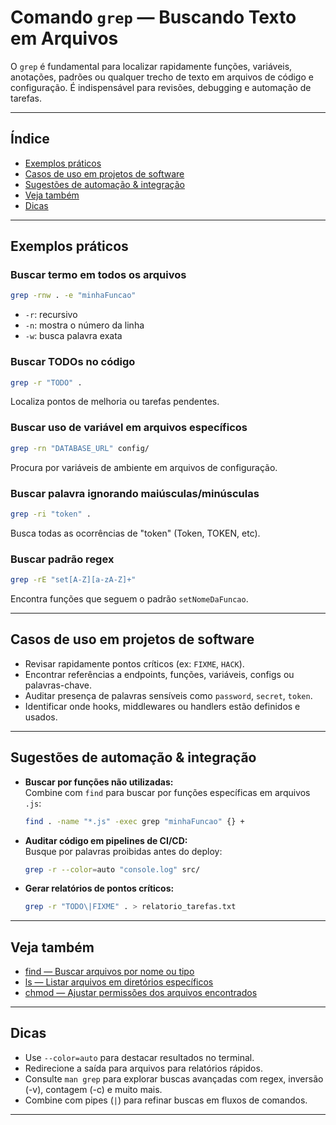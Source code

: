 # Comando `grep` — Buscando Texto em Arquivos

O `grep` é fundamental para localizar rapidamente funções, variáveis, anotações, padrões ou qualquer trecho de texto em arquivos de código e configuração. É indispensável para revisões, debugging e automação de tarefas.

---

## Índice

- [Exemplos práticos](#exemplos-práticos)
- [Casos de uso em projetos de software](#casos-de-uso-em-projetos-de-software)
- [Sugestões de automação & integração](#sugestões-de-automação--integração)
- [Veja também](#veja-também)
- [Dicas](#dicas)

---

## Exemplos práticos

### Buscar termo em todos os arquivos

```bash
grep -rnw . -e "minhaFuncao"
```
- `-r`: recursivo
- `-n`: mostra o número da linha
- `-w`: busca palavra exata

### Buscar TODOs no código

```bash
grep -r "TODO" .
```
Localiza pontos de melhoria ou tarefas pendentes.

### Buscar uso de variável em arquivos específicos

```bash
grep -rn "DATABASE_URL" config/
```
Procura por variáveis de ambiente em arquivos de configuração.

### Buscar palavra ignorando maiúsculas/minúsculas

```bash
grep -ri "token" .
```
Busca todas as ocorrências de "token" (Token, TOKEN, etc).

### Buscar padrão regex

```bash
grep -rE "set[A-Z][a-zA-Z]+"
```
Encontra funções que seguem o padrão `setNomeDaFuncao`.

---

## Casos de uso em projetos de software

- Revisar rapidamente pontos críticos (ex: `FIXME`, `HACK`).
- Encontrar referências a endpoints, funções, variáveis, configs ou palavras-chave.
- Auditar presença de palavras sensíveis como `password`, `secret`, `token`.
- Identificar onde hooks, middlewares ou handlers estão definidos e usados.

---

## Sugestões de automação & integração

- **Buscar por funções não utilizadas:**  
  Combine com `find` para buscar por funções específicas em arquivos `.js`:
  ```bash
  find . -name "*.js" -exec grep "minhaFuncao" {} +
  ```
- **Auditar código em pipelines de CI/CD:**  
  Busque por palavras proibidas antes do deploy:
  ```bash
  grep -r --color=auto "console.log" src/
  ```
- **Gerar relatórios de pontos críticos:**  
  ```bash
  grep -r "TODO\|FIXME" . > relatorio_tarefas.txt
  ```

---

## Veja também

- [find — Buscar arquivos por nome ou tipo](find.md)
- [ls — Listar arquivos em diretórios específicos](ls.md)
- [chmod — Ajustar permissões dos arquivos encontrados](chmod.md)

---

## Dicas

- Use `--color=auto` para destacar resultados no terminal.
- Redirecione a saída para arquivos para relatórios rápidos.
- Consulte `man grep` para explorar buscas avançadas com regex, inversão (-v), contagem (-c) e muito mais.
- Combine com pipes (`|`) para refinar buscas em fluxos de comandos.

---